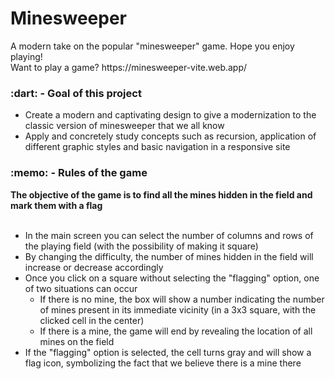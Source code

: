 <h1>Minesweeper</h1>

<div>A modern take on the popular "minesweeper" game. Hope you enjoy playing!</div>
<div>Want to play a game? https://minesweeper-vite.web.app/</div>

<h3>:dart: - Goal of this project</h3>
<ul>
    <li>Create a modern and captivating design to give a modernization to the classic version of minesweeper that we all know</li>
    <li>Apply and concretely study concepts such as recursion, application of different graphic styles and basic navigation in a responsive site</li>
</ul>

<h3>:memo: - Rules of the game</h3>
<div><strong>The objective of the game is to find all the mines hidden in the field and mark them with a flag</strong></div>
<br>
<ul>
    <li>In the main screen you can select the number of columns and rows of the playing field (with the possibility of making it square)</li>
    <li>By changing the difficulty, the number of mines hidden in the field will increase or decrease accordingly</li>
    <li>
        Once you click on a square without selecting the "flagging" option, one of two situations can occur
        <ul>
        <li>
            If there is no mine, the box will show a number indicating the number of mines present in its immediate vicinity (in a 3x3 square, with the clicked cell in the center)
        </li>
        <li>
            If there is a mine, the game will end by revealing the location of all mines on the field
        </li>
        </ul>
    </li>
    <li>
        If the "flagging" option is selected, the cell turns gray and will show a flag icon, symbolizing the fact that we believe there is a mine there
    </li>
</ul>